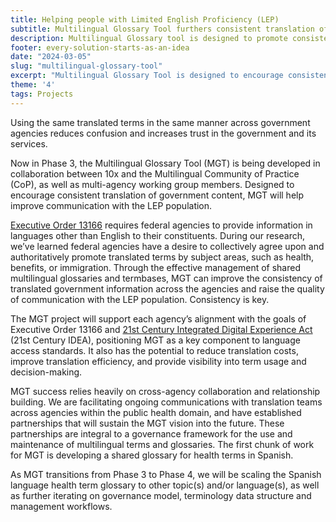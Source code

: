 ```yaml
---
title: Helping people with Limited English Proficiency (LEP)
subtitle: Multilingual Glossary Tool furthers consistent translation of government content
description: Multilingual Glossary tool is designed to promote consistent translation of government content in order to improve the experience of people with Limited English Proficiency.
footer: every-solution-starts-as-an-idea
date: "2024-03-05"
slug: "multilingual-glossary-tool"
excerpt: "Multilingual Glossary Tool is designed to encourage consistent translation of government content in order to improve communication with the LEP population."
theme: '4'
tags: Projects
---
```


<p class="usa-intro">  
    Using the same translated terms in the same manner across government agencies reduces confusion and increases trust in the government and its services.
</p>

Now in Phase 3, the Multilingual Glossary Tool (MGT) is being developed in collaboration between 10x and the Multilingual Community of Practice (CoP), as well as multi-agency working group members. Designed to encourage consistent translation of government content, MGT will help improve communication with the LEP population. 

<a class="usa-link usa-link--external" rel="noreferrer" href="https://www.lep.gov/executive-order-13166">Executive Order 13166</a> requires federal agencies to provide information in languages other than English to their constituents. During our research, we’ve learned federal agencies have a desire to collectively agree upon and authoritatively promote translated terms by subject areas, such as health, benefits, or immigration. Through the effective management of shared multilingual glossaries and termbases, MGT can improve the consistency of translated government information across the agencies and raise the quality of communication with the LEP population. Consistency is key.

The MGT project will support each agency’s alignment with the goals of Executive Order 13166 and <a class="usa-link usa-link--external" rel="noreferrer" href="https://www.congress.gov/bill/115th-congress/house-bill/5759/text">21st Century Integrated Digital Experience Act</a> (21st Century IDEA), positioning MGT as a key component to language access standards. It also has the potential to reduce translation costs, improve translation efficiency, and provide visibility into term usage and decision-making.

MGT success relies heavily on cross-agency collaboration and relationship building. We are facilitating ongoing communications with translation teams across agencies within the public health domain, and have established partnerships that will sustain the MGT vision into the future.  These partnerships are integral to a governance framework for the use and maintenance of multilingual terms and glossaries. The first chunk of work for MGT is developing a shared glossary for health terms in Spanish.

As MGT transitions from Phase 3 to Phase 4, we will be scaling the Spanish language health term glossary to other topic(s) and/or language(s), as well as further iterating on governance model, terminology data structure and management workflows.